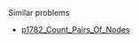 Similar problems
- [p1782_Count_Pairs_Of_Nodes](https://github.com/genxium/Leetcode/tree/master/p1782_Count_Pairs_Of_Nodes) 
